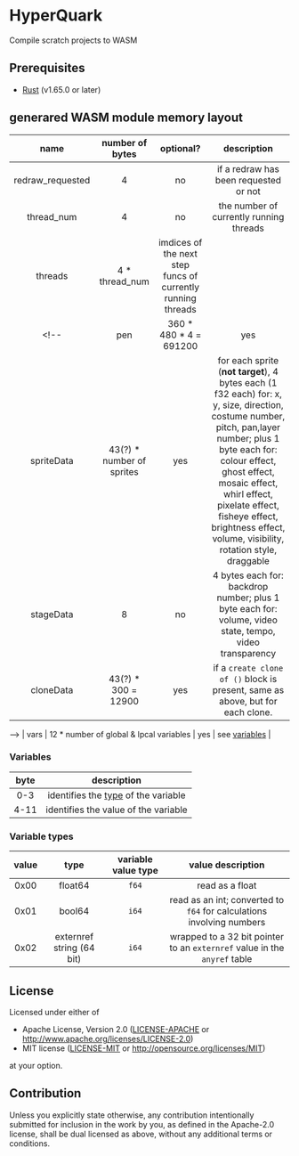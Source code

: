 # HyperQuark
Compile scratch projects to WASM

## Prerequisites

- [Rust](https://rust-lang.org) (v1.65.0 or later)

## generared WASM module memory layout

|    name       |                           number of bytes                            | optional? | description                                                                                                                                                                                                                                                                                                        |
| :-----------: | :------------------------------------------------------------------: | :-------: | :----------------------------------------------------------------------------------------------------------------------------------------------------------------------------------------------------------------------------------------------------------------------------------------------------------------: |
| redraw_requested |                                 4                                  |    no     | if a redraw has been requested or not                                                                                                                                                                                                                                                                            |
| thread_num | 4 | no | the number of currently running threads |
| threads | 4 * thread_num | imdices of the next step funcs of currently running threads |
<!--|    pen        |                       360 \* 480 \* 4 = 691200                       |    yes    | present if pen is used; the pen layer: 4 bytes for each rgba pixel, from left to right, top to bottom                                                                                                                                                                                                              |
| spriteData    |                      43(?) \* number of sprites                      |    yes    | for each sprite (**not target**), 4 bytes each (1 f32 each) for: x, y, size, direction, costume number, pitch, pan,layer number; plus 1 byte each for: colour effect, ghost effect, mosaic effect, whirl effect, pixelate effect, fisheye effect, brightness effect, volume, visibility, rotation style, draggable |
| stageData     |                                  8                                   |    no     | 4 bytes each for: backdrop number; plus 1 byte each for: volume, video state, tempo, video transparency                                                                                                                                                                                                            |
| cloneData     |                         43(?) \* 300 = 12900                         |    yes    | if a `create clone of ()` block is present, same as above, but for each clone.                                                                                                                                                                                                                                     |
-->
| vars | 12 \* number of global & lpcal variables | yes | see [variables](#variables) |
<!--| cloneVars     | 300 \* 12 \* max amount of local variables in any one sprite |    yes    | if clones can be present, local variables for those clones                                                                                                                                                                                                                                                         |
-->
### Variables

| byte | description                          |
| :--: | :-----------------------------------: |
| 0-3  | identifies the [type](#variable-types) of the variable  |
| 4-11 | identifies the value of the variable |

### Variable types

| value |            type           | variable value type | value description                                                         |
| :---: | :-----------------------: | :-----------------: | :-----------------------------------------------------------------------: |
| 0x00  |           float64         |        `f64`        |                            read as a float                               |
| 0x01  |           bool64          |        `i64`        |   read as an int; converted to `f64` for calculations involving numbers   |
| 0x02  | externref string (64 bit) |        `i64`        | wrapped to a 32 bit pointer to an `externref` value in the `anyref` table |

## License

Licensed under either of

 * Apache License, Version 2.0
   ([LICENSE-APACHE](LICENSE-APACHE) or http://www.apache.org/licenses/LICENSE-2.0)
 * MIT license
   ([LICENSE-MIT](LICENSE-MIT) or http://opensource.org/licenses/MIT)

at your option.

## Contribution

Unless you explicitly state otherwise, any contribution intentionally submitted
for inclusion in the work by you, as defined in the Apache-2.0 license, shall be
dual licensed as above, without any additional terms or conditions.